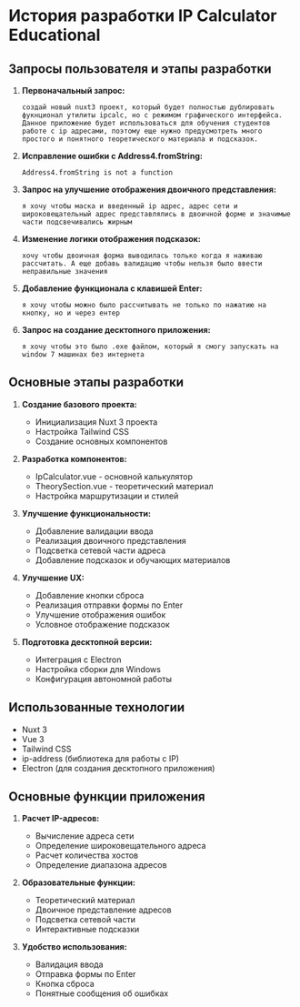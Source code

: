 # История разработки IP Calculator Educational

## Запросы пользователя и этапы разработки

1. **Первоначальный запрос:**
   ```
   создай новый nuxt3 проект, который будет полностью дублировать фукнционал утилиты ipcalc, но с режимом графического интерфейса. Данное приложение будет использоваться для обучения студентов работе с ip адресами, поэтому еще нужно предусмотреть много простого и понятного теоретического материала и подсказок.
   ```

2. **Исправление ошибки с Address4.fromString:**
   ```
   Address4.fromString is not a function
   ```

3. **Запрос на улучшение отображения двоичного представления:**
   ```
   я хочу чтобы маска и введенный ip адрес, адрес сети и широковещательный адрес представлялись в двоичной форме и значимые части подсвечивались жирным
   ```

4. **Изменение логики отображения подсказок:**
   ```
   хочу чтобы двоичная форма выводилась только когда я наживаю рассчитать. А еще добавь валидацию чтобы нельзя было ввести неправильные значения
   ```

5. **Добавление функционала с клавишей Enter:**
   ```
   я хочу чтобы можно было рассчитывать не только по нажатию на кнопку, но и через ентер
   ```

6. **Запрос на создание десктопного приложения:**
   ```
   я хочу чтобы это было .exe файлом, который я смогу запускать на window 7 машинах без интернета
   ```

## Основные этапы разработки

1. **Создание базового проекта:**
   - Инициализация Nuxt 3 проекта
   - Настройка Tailwind CSS
   - Создание основных компонентов

2. **Разработка компонентов:**
   - IpCalculator.vue - основной калькулятор
   - TheorySection.vue - теоретический материал
   - Настройка маршрутизации и стилей

3. **Улучшение функциональности:**
   - Добавление валидации ввода
   - Реализация двоичного представления
   - Подсветка сетевой части адреса
   - Добавление подсказок и обучающих материалов

4. **Улучшение UX:**
   - Добавление кнопки сброса
   - Реализация отправки формы по Enter
   - Улучшение отображения ошибок
   - Условное отображение подсказок

5. **Подготовка десктопной версии:**
   - Интеграция с Electron
   - Настройка сборки для Windows
   - Конфигурация автономной работы

## Использованные технологии

- Nuxt 3
- Vue 3
- Tailwind CSS
- ip-address (библиотека для работы с IP)
- Electron (для создания десктопного приложения)

## Основные функции приложения

1. **Расчет IP-адресов:**
   - Вычисление адреса сети
   - Определение широковещательного адреса
   - Расчет количества хостов
   - Определение диапазона адресов

2. **Образовательные функции:**
   - Теоретический материал
   - Двоичное представление адресов
   - Подсветка сетевой части
   - Интерактивные подсказки

3. **Удобство использования:**
   - Валидация ввода
   - Отправка формы по Enter
   - Кнопка сброса
   - Понятные сообщения об ошибках

